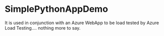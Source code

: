 # SimplePythonAppDemo

It is used in conjunction with an Azure WebApp to be load tested by Azure Load Testing.... nothing more to say.
